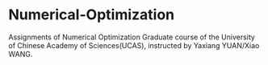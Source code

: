 # Numerical-Optimization
Assignments of Numerical Optimization
Graduate course of the University of Chinese Academy of Sciences(UCAS), instructed by Yaxiang YUAN/Xiao WANG.
